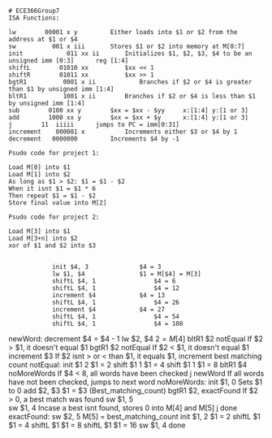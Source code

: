 	# ECE366Group7
	ISA Functions:

	lw	      00001 x y			Either loads into $1 or $2 from the address at $1 or $4
	sw        	001 x iii  		Stores $1 or $2 into memory at M[0:7]
	init  	        011 xx ii		Initializes $1, $2, $3, $4 to be an unsigned imm [0:3]		reg [1:4]
	shiftL	      01010 xx			$xx << 1
	shiftR	      01011 xx			$xx >> 1
	bgtR1	       0001 x ii    		Branches if $2 or $4 is greater than $1 by unsigned imm [1:4]
	bltR1	       1001 x ii		Branches if $2 or $4 is less than $1 by unsigned imm [1:4]
	sub	       0100 xx y 		$xx = $xx - $yy		x:[1:4] y:[1 or 3]
	add	       1000 xx y		$xx = $xx + $y		x:[1:4] y:[1 or 3]
	j		 11  iiiii		jumps to PC = imm[0:31]
	increment    000001 x 			Increments either $3 or $4 by 1
	decrement   0000000			Increments $4 by -1

	Psudo code for project 1:

	Load M[0] into $1
	Load M[1] into $2
	As long as $1 > $2: $1 = $1 - $2
	When it isnt $1 = $1 * 6
	Then repeat $1 = $1 - $2
	Store final value into M[2]
		
	Psudo code for project 2:
	
	Load M[3] into $1	
	Load M[3+n] into $2
	xor of $1 and $2 into $3
	
	
				init $4, 3				$4 = 3
				lw $1, $4				$1 = M[$4] = M[3]
				shiftL $4, 1				$4 = 6
				shiftL $4, 1				$4 = 12
				increment $4			$4 = 13
				shiftL $4, 1				$4 = 26
				increment $4			$4 = 27
				shiftL $4, 1				$4 = 54
				shiftL $4, 1				$4 = 108
newWord:		decrement				$4 = $4 - 1
				lw $2, $4				$2 = M[$4]
				bltR1 $2 notEqual		If $2 > $1, it doesn't equal $1
				bgtR1 $2 notEqual		If $2 < $1, it doesn't equal $1
				increment $3			If $2 isnt > or < than $1, it equals $1, increment best matching count
notEqual:		init $1 2				$1 = 2
				shift $1 1				$1 = 4
				shift $1 1				$1 = 8
				bltR1 $4 noMoreWords	If $4 < 8, all words have been checked
				j newWord				If all words have not been checked, jumps to next word
noMoreWords:	init $1, 0				Sets $1 to 0
				add $2, $3				$1 = $3 (Best_matching_count)
				bgtR1 $2, exactFound	If $2 > 0, a best match was found
				sw $1, 5				
				sw $1, 4				Incase a best isnt found, stores 0 into M[4] and M[5]
				j done					
exactFound:		sw $2, 5				M[5] = best_matching_count
				init $1, 2				$1 = 2
				shiftL $1				$1 = 4
				shiftL $1				$1 = 8
				shiftL $1				$1 = 16
				sw $1, 4
done
